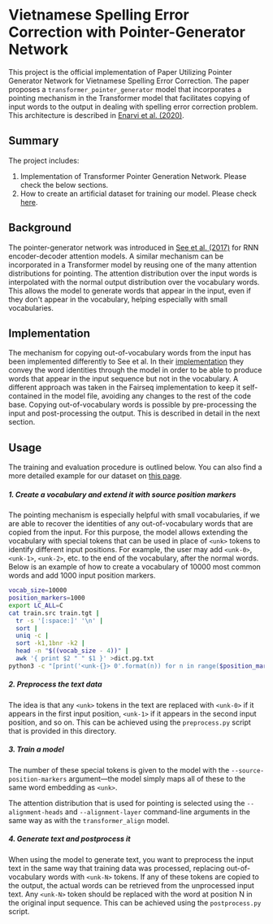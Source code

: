 # Vietnamese Spelling Error Correction with Pointer-Generator Network

This project is the official implementation of Paper Utilizing Pointer Generator Network for Vietnamese Spelling Error Correction. The paper proposes a `transformer_pointer_generator` model that incorporates
a pointing mechanism in the Transformer model that facilitates copying of input
words to the output in dealing with spelling error correction problem. This architecture is described in [Enarvi et al. (2020)](https://www.aclweb.org/anthology/2020.nlpmc-1.4/).

## Summary
The project includes:

1. Implementation of Transformer Pointer Generation Network. Please check the below sections.
2. How to create an artificial dataset for training our model. Please check [here](create_artificial_dataset/README.data.md).

## Background

The pointer-generator network was introduced in [See et al. (2017)](https://arxiv.org/abs/1704.04368)
for RNN encoder-decoder attention models. A similar mechanism can be
incorporated in a Transformer model by reusing one of the many attention
distributions for pointing. The attention distribution over the input words is
interpolated with the normal output distribution over the vocabulary words. This
allows the model to generate words that appear in the input, even if they don't
appear in the vocabulary, helping especially with small vocabularies.

## Implementation

The mechanism for copying out-of-vocabulary words from the input has been
implemented differently to See et al. In their [implementation](https://github.com/abisee/pointer-generator)
they convey the word identities through the model in order to be able to produce
words that appear in the input sequence but not in the vocabulary. A different
approach was taken in the Fairseq implementation to keep it self-contained in
the model file, avoiding any changes to the rest of the code base. Copying
out-of-vocabulary words is possible by pre-processing the input and
post-processing the output. This is described in detail in the next section.

## Usage

The training and evaluation procedure is outlined below. You can also find a more detailed example for our dataset on [this page](README.training.md).

##### 1. Create a vocabulary and extend it with source position markers

The pointing mechanism is especially helpful with small vocabularies, if we are
able to recover the identities of any out-of-vocabulary words that are copied
from the input. For this purpose, the model allows extending the vocabulary with
special tokens that can be used in place of `<unk>` tokens to identify different
input positions. For example, the user may add `<unk-0>`, `<unk-1>`, `<unk-2>`,
etc. to the end of the vocabulary, after the normal words. Below is an example
of how to create a vocabulary of 10000 most common words and add 1000 input
position markers.

```bash
vocab_size=10000
position_markers=1000
export LC_ALL=C
cat train.src train.tgt |
  tr -s '[:space:]' '\n' |
  sort |
  uniq -c |
  sort -k1,1bnr -k2 |
  head -n "$((vocab_size - 4))" |
  awk '{ print $2 " " $1 }' >dict.pg.txt
python3 -c "[print('<unk-{}> 0'.format(n)) for n in range($position_markers)]" >>dict.pg.txt
```

##### 2. Preprocess the text data

The idea is that any `<unk>` tokens in the text are replaced with `<unk-0>` if
it appears in the first input position, `<unk-1>` if it appears in the second
input position, and so on. This can be achieved using the `preprocess.py` script
that is provided in this directory.

##### 3. Train a model

The number of these special tokens is given to the model with the
`--source-position-markers` argument—the model simply maps all of these to the
same word embedding as `<unk>`.

The attention distribution that is used for pointing is selected using the
`--alignment-heads` and `--alignment-layer` command-line arguments in the same
way as with the `transformer_align` model.

##### 4. Generate text and postprocess it

When using the model to generate text, you want to preprocess the input text in
the same way that training data was processed, replacing out-of-vocabulary words
with `<unk-N>` tokens. If any of these tokens are copied to the output, the
actual words can be retrieved from the unprocessed input text. Any `<unk-N>`
token should be replaced with the word at position N in the original input
sequence. This can be achieved using the `postprocess.py` script.



